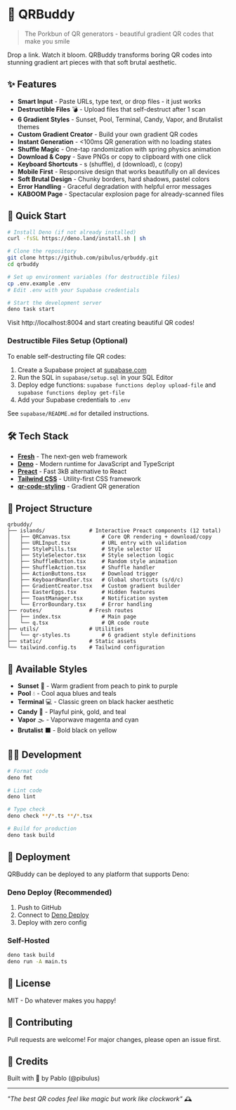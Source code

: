 # 🌈 QRBuddy

> The Porkbun of QR generators - beautiful gradient QR codes that make you smile

Drop a link. Watch it bloom. QRBuddy transforms boring QR codes into stunning
gradient art pieces with that soft brutal aesthetic.

## ✨ Features

- **Smart Input** - Paste URLs, type text, or drop files - it just works
- **Destructible Files** 💣 - Upload files that self-destruct after 1 scan
- **6 Gradient Styles** - Sunset, Pool, Terminal, Candy, Vapor, and Brutalist
  themes
- **Custom Gradient Creator** - Build your own gradient QR codes
- **Instant Generation** - <100ms QR generation with no loading states
- **Shuffle Magic** - One-tap randomization with spring physics animation
- **Download & Copy** - Save PNGs or copy to clipboard with one click
- **Keyboard Shortcuts** - s (shuffle), d (download), c (copy)
- **Mobile First** - Responsive design that works beautifully on all devices
- **Soft Brutal Design** - Chunky borders, hard shadows, pastel colors
- **Error Handling** - Graceful degradation with helpful error messages
- **KABOOM Page** - Spectacular explosion page for already-scanned files

## 🚀 Quick Start

```bash
# Install Deno (if not already installed)
curl -fsSL https://deno.land/install.sh | sh

# Clone the repository
git clone https://github.com/pibulus/qrbuddy.git
cd qrbuddy

# Set up environment variables (for destructible files)
cp .env.example .env
# Edit .env with your Supabase credentials

# Start the development server
deno task start
```

Visit http://localhost:8004 and start creating beautiful QR codes!

### Destructible Files Setup (Optional)

To enable self-destructing file QR codes:

1. Create a Supabase project at [supabase.com](https://supabase.com)
2. Run the SQL in `supabase/setup.sql` in your SQL Editor
3. Deploy edge functions: `supabase functions deploy upload-file` and
   `supabase functions deploy get-file`
4. Add your Supabase credentials to `.env`

See `supabase/README.md` for detailed instructions.

## 🛠 Tech Stack

- **[Fresh](https://fresh.deno.dev)** - The next-gen web framework
- **[Deno](https://deno.land)** - Modern runtime for JavaScript and TypeScript
- **[Preact](https://preactjs.com)** - Fast 3kB alternative to React
- **[Tailwind CSS](https://tailwindcss.com)** - Utility-first CSS framework
- **[qr-code-styling](https://github.com/kozakdenys/qr-code-styling)** -
  Gradient QR generation

## 📁 Project Structure

```
qrbuddy/
├── islands/              # Interactive Preact components (12 total)
│   ├── QRCanvas.tsx          # Core QR rendering + download/copy
│   ├── URLInput.tsx          # URL entry with validation
│   ├── StylePills.tsx        # Style selector UI
│   ├── StyleSelector.tsx     # Style selection logic
│   ├── ShuffleButton.tsx     # Random style animation
│   ├── ShuffleAction.tsx     # Shuffle handler
│   ├── ActionButtons.tsx     # Download trigger
│   ├── KeyboardHandler.tsx   # Global shortcuts (s/d/c)
│   ├── GradientCreator.tsx   # Custom gradient builder
│   ├── EasterEggs.tsx        # Hidden features
│   ├── ToastManager.tsx      # Notification system
│   └── ErrorBoundary.tsx     # Error handling
├── routes/               # Fresh routes
│   ├── index.tsx             # Main page
│   └── q.tsx                 # QR code route
├── utils/                # Utilities
│   └── qr-styles.ts          # 6 gradient style definitions
├── static/               # Static assets
└── tailwind.config.ts    # Tailwind configuration
```

## 🎨 Available Styles

- **Sunset** 🌅 - Warm gradient from peach to pink to purple
- **Pool** 💧 - Cool aqua blues and teals
- **Terminal** 💻 - Classic green on black hacker aesthetic
- **Candy** 🍬 - Playful pink, gold, and teal
- **Vapor** 🌫️ - Vaporwave magenta and cyan
- **Brutalist** ⬛ - Bold black on yellow

## 🏃‍♂️ Development

```bash
# Format code
deno fmt

# Lint code
deno lint

# Type check
deno check **/*.ts **/*.tsx

# Build for production
deno task build
```

## 🚢 Deployment

QRBuddy can be deployed to any platform that supports Deno:

### Deno Deploy (Recommended)

1. Push to GitHub
2. Connect to [Deno Deploy](https://deno.com/deploy)
3. Deploy with zero config

### Self-Hosted

```bash
deno task build
deno run -A main.ts
```

## 📝 License

MIT - Do whatever makes you happy!

## 🤝 Contributing

Pull requests are welcome! For major changes, please open an issue first.

## 💫 Credits

Built with 🧁 by Pablo (@pibulus)

---

_"The best QR codes feel like magic but work like clockwork"_ 🕰️
